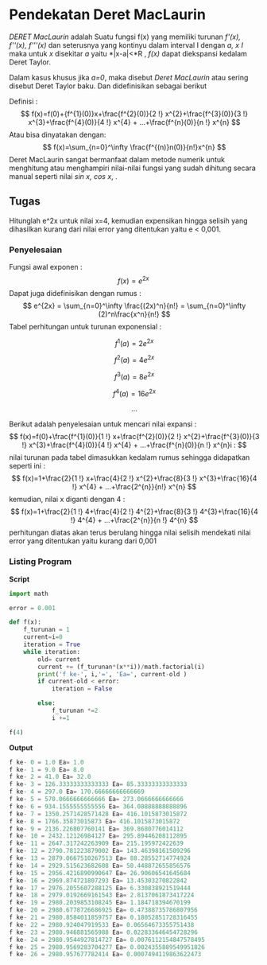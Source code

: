 # Pendekatan Deret MacLaurin

*DERET MacLaurin* adalah Suatu fungsi f(x) yang memiliki turunan *f'(x), f''(x), f'''(x)* dan seterusnya yang kontinyu dalam interval I dengan *a, x I* maka untuk *x* disekitar *a* yaitu *|x-a|<*R , *f(x)* dapat diekspansi kedalam Deret Taylor.

Dalam kasus khusus jika *a=0*, maka disebut *Deret MacLaurin* atau sering disebut Deret Taylor baku. Dan didefinisikan sebagai berikut 

Definisi :
$$
f(x)=f(0)+{f^{1}(0)}x+\frac{f^{2}(0)}{2 !} x^{2}+\frac{f^{3}(0)}{3 !} x^{3}+\frac{f^{4}(0)}{4 !} x^{4} + ...+\frac{f^{n}(0)}{n !} x^{n}
$$
Atau bisa dinyatakan dengan:
$$
f(x)=\sum_{n=0}^\infty \frac{f^{(n)}n(0)}{n!}x^{n}
$$
Deret MacLaurin sangat bermanfaat dalam metode numerik untuk menghitung atau menghampiri nilai-nilai fungsi yang sudah dihitung secara manual seperti nilai *sin x, cos x*, . 

## Tugas

Hitunglah e^2x untuk nilai x=4, kemudian expensikan hingga selisih yang dihasilkan kurang dari nilai error yang ditentukan yaitu e < 0,001.

### Penyelesaian

Fungsi awal exponen :
$$
f(x) = e^{2x}\
$$
Dapat juga didefinisikan dengan rumus   : 
$$
e^{2x} = \sum_{n=0}^\infty \frac{(2x)^n}{n!} = \sum_{n=0}^\infty (2)^n\frac{x^n}{n!}
$$
Tabel perhitungan untuk turunan exponensial  :


$$
f^1(a)=2e^{2x}
$$

$$
f^2(a)=4e^{2x}
$$

$$
f^3(a)=8e^{2x}
$$

$$
f^4(a)=16e^{2x}
$$

$$
...
$$

Berikut adalah penyelesaian untuk mencari nilai expansi :
$$
f(x)=f(0)+\frac{f^{1}(0)}{1 !} x+\frac{f^{2}(0)}{2 !} x^{2}+\frac{f^{3}(0)}{3 !} x^{3}+\frac{f^{4}(0)}{4 !} x^{4} + ...+\frac{f^{n}(0)}{n !} x^{n}i :
$$
nilai turunan pada tabel dimasukkan kedalam rumus sehingga didapatkan seperti ini :
$$
f(x)=1+\frac{2}{1 !} x+\frac{4}{2 !} x^{2}+\frac{8}{3 !} x^{3}+\frac{16}{4 !} x^{4} + ...+\frac{2^{n}}{n!} x^{n}
$$
kemudian, nilai x diganti dengan 4 :
$$
f(x)=1+\frac{2}{1 !} 4+\frac{4}{2 !} 4^{2}+\frac{8}{3 !} 4^{3}+\frac{16}{4 !} 4^{4} + ...+\frac{2^{n}}{n !} 4^{n}
$$
perhitungan diatas akan terus berulang hingga nilai selisih mendekati nilai error yang ditentukan yaitu kurang dari 0,001

### Listing Program

**Script**

```python
import math

error = 0.001

def f(x):
    f_turunan = 1
    current=i=0
    iteration = True
    while iteration:
        old= current
        current += (f_turunan*(x**i))/math.factorial(i)
        print('f ke-', i,'=', 'Ea=', current-old )
        if current-old < error:
            iteration = False

        else:
            f_turunan *=2
            i +=1

f(4)

```

**Output**

```python
f ke- 0 = 1.0 Ea= 1.0
f ke- 1 = 9.0 Ea= 8.0
f ke- 2 = 41.0 Ea= 32.0
f ke- 3 = 126.33333333333333 Ea= 85.33333333333333
f ke- 4 = 297.0 Ea= 170.66666666666669
f ke- 5 = 570.0666666666666 Ea= 273.0666666666666
f ke- 6 = 934.1555555555556 Ea= 364.08888888888896
f ke- 7 = 1350.2571428571428 Ea= 416.1015873015872
f ke- 8 = 1766.35873015873 Ea= 416.1015873015872
f ke- 9 = 2136.226807760141 Ea= 369.8680776014112
f ke- 10 = 2432.12126984127 Ea= 295.89446208112895
f ke- 11 = 2647.317242263909 Ea= 215.195972422639
f ke- 12 = 2790.781223879002 Ea= 143.46398161509296
f ke- 13 = 2879.0667510267513 Ea= 88.28552714774924
f ke- 14 = 2929.515623682608 Ea= 50.448872655856576
f ke- 15 = 2956.4216890990647 Ea= 26.90606541645684
f ke- 16 = 2969.874721807293 Ea= 13.45303270822842
f ke- 17 = 2976.2055607288125 Ea= 6.330838921519444
f ke- 18 = 2979.0192669161543 Ea= 2.8137061873417224
f ke- 19 = 2980.2039853108245 Ea= 1.184718394670199
f ke- 20 = 2980.6778726686925 Ea= 0.47388735786807956
f ke- 21 = 2980.8584011859757 Ea= 0.18052851728316455
f ke- 22 = 2980.924047919533 Ea= 0.06564673355751438
f ke- 23 = 2980.946881565988 Ea= 0.022833646454728296
f ke- 24 = 2980.9544927814727 Ea= 0.0076112154847578495
f ke- 25 = 2980.9569283704277 Ea= 0.0024355889549951826
f ke- 26 = 2980.957677782414 Ea= 0.0007494119863622473
```

